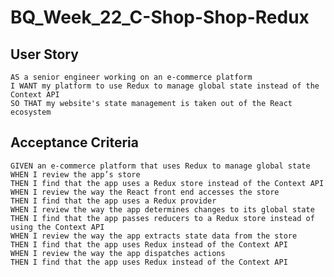 # BQ_Week_22_C-Shop-Shop-Redux

## User Story

`AS a senior engineer working on an e-commerce platform`  
`I WANT my platform to use Redux to manage global state instead of the Context API`  
`SO THAT my website's state management is taken out of the React ecosystem` 

## Acceptance Criteria

`GIVEN an e-commerce platform that uses Redux to manage global state`  
`WHEN I review the app’s store`  
`THEN I find that the app uses a Redux store instead of the Context API`  
`WHEN I review the way the React front end accesses the store`  
`THEN I find that the app uses a Redux provider`  
`WHEN I review the way the app determines changes to its global state`  
`THEN I find that the app passes reducers to a Redux store instead of using the Context API`  
`WHEN I review the way the app extracts state data from the store`  
`THEN I find that the app uses Redux instead of the Context API`  
`WHEN I review the way the app dispatches actions`  
`THEN I find that the app uses Redux instead of the Context API`  

